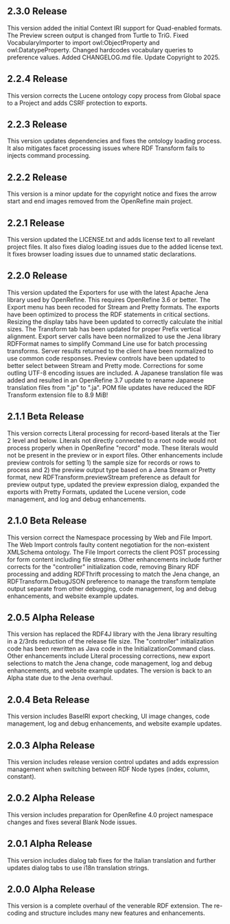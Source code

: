 ## 2.3.0 Release
This version added the initial Context IRI support for Quad-enabled formats. The Preview screen
output is changed from Turtle to TriG. Fixed VocabularyImporter to import owl:ObjectProperty and
owl:DatatypeProperty. Changed hardcodes vocabulary queries to preference values. Added
CHANGELOG.md file. Update Copyright to 2025.

## 2.2.4 Release
This version corrects the Lucene ontology copy process from Global space to a Project and adds
CSRF protection to exports.

## 2.2.3 Release
This version updates dependencies and fixes the ontology loading process. It also mitigates facet
processing issues where RDF Transform fails to injects command processing.

## 2.2.2 Release
This version is a minor update for the copyright notice and fixes the arrow start and end images
removed from the OpenRefine main project.

## 2.2.1 Release
This version updated the LICENSE.txt and adds license text to all revelant project files.
It also fixes dialog loading issues due to the added license text.
It fixes browser loading issues due to unnamed static declarations.

## 2.2.0 Release
This version updated the Exporters for use with the latest Apache Jena library used by
OpenRefine. This requires OpenRefine 3.6 or better. The Export menu has been recoded for Stream
and Pretty formats. The exports have been optimized to process the RDF statements in critical
sections. Resizing the display tabs have been updated to correctly calculate the initial sizes.
The Transform tab has been updated for proper Prefix vertical alignment. Export server calls
have been normalized to use the Jena library RDFFormat names to simplify Command Line use for
batch processing transforms. Server results returned to the client have been normalized to use
common code responses. Preview controls have been updated to better select between Stream and
Pretty mode. Corrections for some outling UTF-8 encoding issues are included. A Japanese
translation file was added and resulted in an OpenRefine 3.7 update to rename Japanese
translation files from ".jp" to ".ja". POM file updates have reduced the RDF Transform
extension file to 8.9 MiB!

## 2.1.1 Beta Release
This version corrects Literal processing for record-based literals at the Tier 2 level and below.
Literals not directly connected to a root node would not process properly when in OpenRefine
"record" mode. These literals would not be present in the preview or in export files. Other
enhancements include preview controls for setting 1) the sample size for records or rows to
process and 2) the preview output type based on a Jena Stream or Pretty format, new
RDFTransform.previewStream preference as default for preview output type, updated the preview
expression dialog, expanded the exports with Pretty Formats, updated the Lucene version, code
management, and log and debug enhancements.

## 2.1.0 Beta Release
This version correct the Namespace processing by Web and File Import. The Web Import controls
faulty content negotiation for the non-existent XMLSchema ontology. The File Import corrects
the client POST processing for form content including file streams. Other enhancements include
further corrects for the "controller" initialization code, removing Binary RDF processing and
adding RDFThrift processing to match the Jena change, an RDFTransform.DebugJSON preference to
manage the transform template output separate from other debugging, code management, log and
debug enhancements, and website example updates.

## 2.0.5 Alpha Release
This version has replaced the RDF4J library with the Jena library resulting in a 2/3rds reduction
of the release file size. The "controller" initialization code has been rewritten as Java code in
the InitializationCommand class. Other enhancements include Literal processing corrections, new
export selections to match the Jena change, code management, log and debug enhancements, and
website example updates. The version is back to an Alpha state due to the Jena overhaul.

## 2.0.4 Beta Release
This version includes BaseIRI export checking, UI image changes, code management, log and debug
enhancements, and website example updates.

## 2.0.3 Alpha Release
This version includes release version control updates and adds expression management when switching
between RDF Node types (index, column, constant).

## 2.0.2 Alpha Release
This version includes preparation for OpenRefine 4.0 project namespace changes and fixes several
Blank Node issues.

## 2.0.1 Alpha Release
This version includes dialog tab fixes for the Italian translation and further updates dialog tabs
to use i18n translation strings.

## 2.0.0 Alpha Release
This version is a complete overhaul of the venerable RDF extension.  The re-coding and structure
includes many new features and enhancements.
